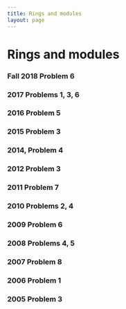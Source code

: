 ```yaml
---
title: Rings and modules
layout: page
---
```


Rings and modules
=================

### Fall 2018 Problem 6

### 2017 Problems 1, 3, 6

### 2016 Problem 5

### 2015 Problem 3

### 2014, Problem 4


### 2012 Problem 3


### 2011 Problem 7


### 2010 Problems 2, 4


### 2009 Problem 6


### 2008 Problems 4, 5


### 2007 Problem 8


### 2006 Problem 1


### 2005 Problem 3

